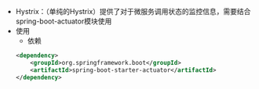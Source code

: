 - Hystrix：（单纯的Hystrix）提供了对于微服务调用状态的监控信息，需要结合spring-boot-actuator模块使用
- 使用
    - 依赖
    ```xml
    <dependency>
        <groupId>org.springframework.boot</groupId>             
        <artifactId>spring-boot-starter-actuator</artifactId>
    </dependency>
    ```
    